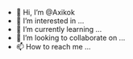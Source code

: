 - 👋 Hi, I’m @Axikok
- 👀 I’m interested in ...
- 🌱 I’m currently learning ...
- 💞️ I’m looking to collaborate on ...
- 📫 How to reach me ...

<!---
Axikok/Axikok is a ✨ special ✨ repository because its `README.md` (this file) appears on your GitHub profile.
You can click the Preview link to take a look at your changes.
--->
